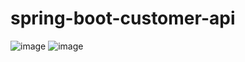 # spring-boot-customer-api

![image](https://github.com/RobinSingh24/spring-boot-customer-api/assets/52188984/96a307d1-53a3-47cd-bfbe-2af3ae8580f7)
![image](https://github.com/RobinSingh24/spring-boot-customer-api/assets/52188984/0ed95b2f-2ec8-4da3-b6ae-08504315950f)

